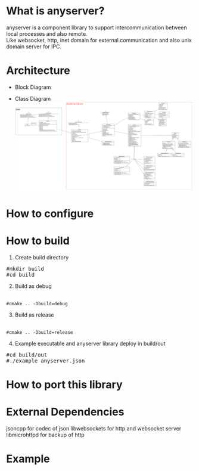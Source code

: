 # What is anyserver?
anyserver is a component library to support intercommunication between local processes and also remote. <br>
Like websocket, http, inet domain for external communication and also unix domain server for IPC.

# Architecture
* Block Diagram

* Class Diagram
![alt tag](https://github.com/tehokang/anyserver/blob/master/anyserver_class_diagram.png)

# How to configure

# How to build
1. Create build directory
<pre>
#mkdir build
#cd build
</pre>
2. Build as debug
<pre><code>
#cmake .. -Dbuild=debug 
</code></pre>
3. Build as release
<pre><code>
#cmake .. -Dbuild=release
</code></pre>
4. Example executable and anyserver library deploy in build/out
<pre>
#cd build/out
#./example anyserver.json
</pre>

# How to port this library

# External Dependencies
jsoncpp for codec of json
libwebsockets for http and websocket server
libmicrohttpd for backup of http

# Example



